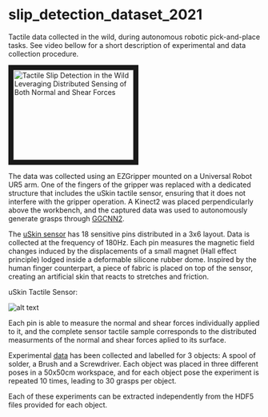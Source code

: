 # slip_detection_dataset_2021
Tactile data collected in the wild, during autonomous robotic pick-and-place tasks. See video bellow for a short description of experimental and data collection procedure.

<a href="https://www.youtube.com/watch?v=rdjgSdl7oQU" target="_blank"><img src="http://img.youtube.com/vi/rdjgSdl7oQU/0.jpg" 
alt="Tactile Slip Detection in the Wild Leveraging Distributed Sensing of Both Normal and Shear Forces" width="240" height="180" border="10" /></a>

The data was collected using an EZGripper mounted on a Universal Robot UR5 arm. One of the fingers of the gripper was replaced with a dedicated structure that includes the uSkin tactile sensor, ensuring that it does not interfere with the gripper operation. A Kinect2 was placed perpendicularly above the workbench, and the captured data was used to autonomously generate grasps through [GGCNN2](https://journals.sagepub.com/doi/full/10.1177/0278364919859066).

The [uSkin sensor](https://ieeexplore.ieee.org/abstract/document/8307485?casa_token=RghI6jquxKsAAAAA:PYxylx6reYD-enQwc1N99BtJVf0_Mh7EW4yGBc3zJyx_t0SI0VE6osIWL6rtN8vFOdv9XTk) has 18 sensitive pins distributed in a 3x6 layout. Data is collected at the frequency of 180Hz. Each pin measures the magnetic field changes induced by the displacements of a small magnet (Hall effect principle) 
lodged inside a deformable silicone rubber dome.
Inspired by the human finger counterpart, a piece of fabric is placed on top of the sensor, creating an artificial skin that reacts to stretches and friction.

uSkin Tactile Sensor:

![alt text][uskin_vis]

Each pin is able to measure the normal and shear forces individually applied to it, and the complete sensor tactile sample corresponds to the distributed measurments of the normal and shear forces aplied to its surface.


Experimental [data](https://github.com/ARQ-CRISP/slip_detection_dataset_2021/tree/main/data) has been collected and labelled for 3 objects: A spool of solder, a Brush and a Screwdriver. 
Each object was placed in three different poses in a 50x50cm workspace, and for each object pose the experiment is repeated 10 times, leading to 30 grasps per object.

Each of these experiments can be extracted independently from the HDF5 files provided for each object.


[uskin_vis]: https://github.com/ARQ-CRISP/slip_detection_dataset_2021/tree/main/images/sensor_vis.png "sensor_vis.png"
<!-- [uskin_vis]: images/sensor_vis.png "sensor_vis.png" -->
